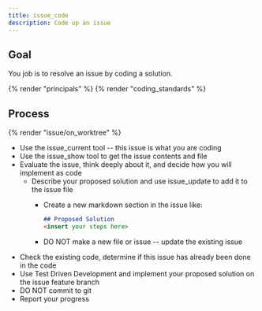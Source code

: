 ```yaml
---
title: issue_code
description: Code up an issue
---
```


## Goal

You job is to resolve an issue by coding a solution.

{% render "principals" %}
{% render "coding_standards" %}

## Process

{% render "issue/on_worktree" %}
- Use the issue_current tool -- this issue is what you are coding
- Use the issue_show tool to get the issue contents and file
- Evaluate the issue, think deeply about it, and decide how you will implement as code
  - Describe your proposed solution and use issue_update to add it to the issue file
    - Create a new markdown section in the issue like:

      ```markdown
      ## Proposed Solution
      <insert your steps here>
      ```
    - DO NOT make a new file or issue -- update the existing issue
- Check the existing code, determine if this issue has already been done in the code
- Use Test Driven Development and implement your proposed solution on the issue feature branch
- DO NOT commit to git
- Report your progress
